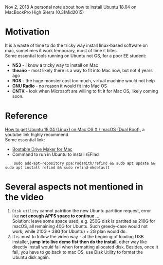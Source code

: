 Nov 2, 2018
A personal note about how to install Ubuntu 18.04 on MacBookPro High Sierra 10.3(Mid2015)

# Motivation
It is a waste of time to do the tricky way install linux-based software on mac, sometimes it work temporary, most of time it bites.  
Some essential tools running on Ubuntu not OS, for a poor EE student:
* __NS3__ - I know a tricky way to install on Mac
* __theano__ - most likely there is a way to fit into Mac now, but not 4 years ago
* __ROS__ - the huge monster cost too much, virtual machine would not help
* __GNU Radio__ - no reason it would fit into Mac OS
* __CNTK__ - look when Microsoft are willing to fit it for Mac OS, likely coming soon. 

# Reference
[How to get Ubuntu 18.04 (Linux) on Mac OS X / macOS (Dual Boot)](https://www.youtube.com/watch?v=kRgKlcm1XPI), a youtube link highly recommend.        
Some essential link:        
*   [Bootable Drive Maker for Mac](https://github.com/GregoryConrad/BootableDriveMaker/releases/download/v7.0/Bootable.Drive.Maker.dmg)       
*   Command to run in Ubuntu to install rEFInd      
``` shell
    sudo add-apt-repository ppa:rodsmith/refind && sudo apt update && sudo apt install refind && sudo refind-mkdefault
```

# Several aspects not mentioned in the video
1. ```Disk utility``` cannot patrition the new Ubuntu partition request, error like __not enough APFS space to continue ...__  
Solution: leave some space used, e.g. 250G disk is partited as 210G for macOS, all remaining 40G for Ubuntu. Such greedy-case would not work, while 210G + 38G(for Ubuntu) + 2G plan would do.  
2.  It is must to follow the video way - at the begining of loading USB installer, __jump into live demo fist then do the install__, other way like directly install would fail when formatting allocated disk. Besides, once it fail, you have to go back to mac OS, use Disk Utility to format the Ubuntu disk again.